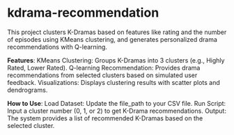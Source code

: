 # kdrama-recommendation
This project clusters K-Dramas based on features like rating and the number of episodes using KMeans clustering, and generates personalized drama recommendations with Q-learning.

**Features**:
KMeans Clustering: Groups K-Dramas into 3 clusters (e.g., Highly Rated, Lower Rated).
Q-learning Recommendation: Provides drama recommendations from selected clusters based on simulated user feedback.
Visualizations: Displays clustering results with scatter plots and dendrograms.

**How to Use**:
Load Dataset: Update the file_path to your CSV file.
Run Script: Input a cluster number (0, 1, or 2) to get K-Drama recommendations.
Output: The system provides a list of recommended K-Dramas based on the selected cluster.
